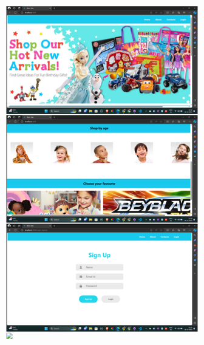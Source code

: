 <img src="https://github.com/vishwa010305/React_IRC/blob/main/Project/Git%20images/img%201.png">
<img src="https://github.com/vishwa010305/React_IRC/blob/main/Project/Git%20images/img%202.png">
<img src="https://github.com/vishwa010305/React_IRC/blob/main/Project/Git%20images/img%203.png">
<img src="https://github.com/vishwa010305/React_IRC/blob/main/Project/Git%20images/Screenshot (84).png">
